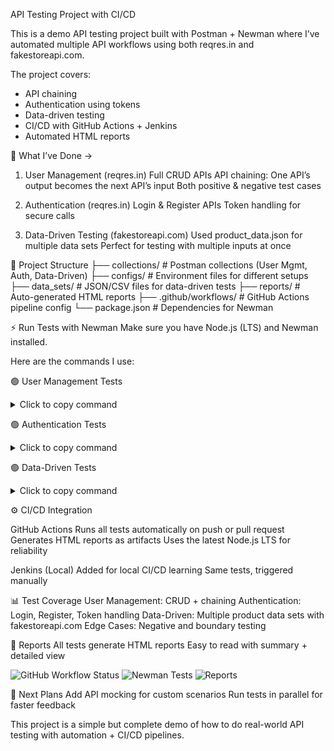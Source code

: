 API Testing Project with CI/CD

This is a demo API testing project built with Postman + Newman where I’ve automated multiple API workflows using both reqres.in and fakestoreapi.com.

The project covers:
* API chaining
* Authentication using tokens
* Data-driven testing
* CI/CD with GitHub Actions + Jenkins
* Automated HTML reports

🔹 What I’ve Done ->
1. User Management (reqres.in)
Full CRUD APIs
API chaining: One API’s output becomes the next API’s input
Both positive & negative test cases

2. Authentication (reqres.in)
Login & Register APIs
Token handling for secure calls

3. Data-Driven Testing (fakestoreapi.com)
Used product_data.json for multiple data sets
Perfect for testing with multiple inputs at once


📂 Project Structure
├── collections/          # Postman collections (User Mgmt, Auth, Data-Driven)
├── configs/              # Environment files for different setups
├── data_sets/            # JSON/CSV files for data-driven tests
├── reports/              # Auto-generated HTML reports
├── .github/workflows/    # GitHub Actions pipeline config
└── package.json          # Dependencies for Newman


⚡ Run Tests with Newman
Make sure you have Node.js (LTS) and Newman installed.

Here are the commands I use:

🟢 User Management Tests
<details> <summary>Click to copy command</summary>
newman run collections/01_User_Management.postman_collection.json \
  -e configs/qa_env.postman_environment.json \
  -r htmlextra \
  --reporter-htmlextra-export reports/User_Management_Test_Report.html \
  --reporter-htmlextra-browserTitle "User Management Test Report" \
  --reporter-htmlextra-title "User Management API Test Summary"
  </details>

🟢 Authentication Tests
<details> <summary>Click to copy command</summary>
newman run collections/02_Authentication.postman_collection.json \
  -e configs/qa_env.postman_environment.json \
  -r htmlextra \
  --reporter-htmlextra-export reports/Authentication_Test_Report.html \
  --reporter-htmlextra-browserTitle "Authentication Test Report" \
  --reporter-htmlextra-title "Authentication API Test Summary"
  </details>

🟢 Data-Driven Tests
<details> <summary>Click to copy command</summary>
  newman run collections/03_Data_Driven.postman_collection.json \
  -e configs/qa_env.postman_environment.json \
  -d data_sets/product_data.json \
  -r htmlextra \
  --reporter-htmlextra-export reports/Data_Driven_Test_Report.html \
  --reporter-htmlextra-browserTitle "Data Driven Test Report" \
  --reporter-htmlextra-title "Data Driven API Test Summary"
  </details>



  ⚙️ CI/CD Integration
  
GitHub Actions
Runs all tests automatically on push or pull request
Generates HTML reports as artifacts
Uses the latest Node.js LTS for reliability

Jenkins (Local)
Added for local CI/CD learning
Same tests, triggered manually


📊 Test Coverage
User Management: CRUD + chaining
Authentication: Login, Register, Token handling
Data-Driven: Multiple product data sets with fakestoreapi.com
Edge Cases: Negative and boundary testing

📜 Reports
All tests generate HTML reports
Easy to read with summary + detailed view

![GitHub Workflow Status](https://img.shields.io/github/actions/workflow/status/Mukto110/postman-user-management-api/api-tests.yml?branch=main)
![Newman Tests](https://img.shields.io/badge/Newman-Tests-blue)
![Reports](https://img.shields.io/badge/Reports-HTML-success)

🚩 Next Plans
Add API mocking for custom scenarios
Run tests in parallel for faster feedback

This project is a simple but complete demo of how to do real-world API testing with automation + CI/CD pipelines.
